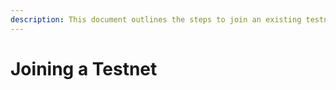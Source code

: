 ```yaml
---
description: This document outlines the steps to join an existing testnet
---
```


# Joining a Testnet

